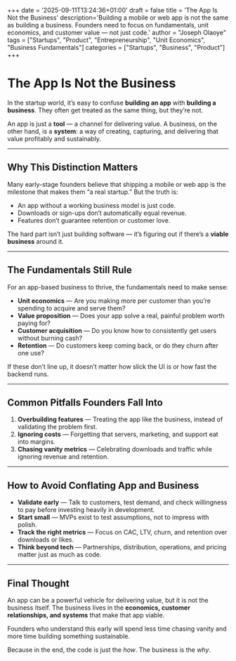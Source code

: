 +++
date = '2025-09-11T13:24:36+01:00'
draft = false
title = 'The App Is Not the Business'
description='Building a mobile or web app is not the same as building a business. Founders need to focus on fundamentals, unit economics, and customer value — not just code.'
author = "Joseph Olaoye"
tags = ["Startups", "Product", "Entrepreneurship", "Unit Economics", "Business Fundamentals"]
categories = ["Startups", "Business", "Product"]
+++


# The App Is Not the Business  

In the startup world, it’s easy to confuse **building an app** with **building a business**. They often get treated as the same thing, but they’re not.  

An app is just a **tool** — a channel for delivering value. A business, on the other hand, is a **system**: a way of creating, capturing, and delivering that value profitably and sustainably.  

---

## Why This Distinction Matters  

Many early-stage founders believe that shipping a mobile or web app is the milestone that makes them “a real startup.” But the truth is:  

- An app without a working business model is just code.  
- Downloads or sign-ups don’t automatically equal revenue.  
- Features don’t guarantee retention or customer love.  

The hard part isn’t just building software — it’s figuring out if there’s a **viable business** around it.  

---

## The Fundamentals Still Rule  

For an app-based business to thrive, the fundamentals need to make sense:  

- **Unit economics** — Are you making more per customer than you’re spending to acquire and serve them?  
- **Value proposition** — Does your app solve a real, painful problem worth paying for?  
- **Customer acquisition** — Do you know how to consistently get users without burning cash?  
- **Retention** — Do customers keep coming back, or do they churn after one use?  

If these don’t line up, it doesn’t matter how slick the UI is or how fast the backend runs.  

---

## Common Pitfalls Founders Fall Into  

1. **Overbuilding features** — Treating the app like the business, instead of validating the problem first.  
2. **Ignoring costs** — Forgetting that servers, marketing, and support eat into margins.  
3. **Chasing vanity metrics** — Celebrating downloads and traffic while ignoring revenue and retention.  

---

## How to Avoid Conflating App and Business  

- **Validate early** — Talk to customers, test demand, and check willingness to pay before investing heavily in development.  
- **Start small** — MVPs exist to test assumptions, not to impress with polish.  
- **Track the right metrics** — Focus on CAC, LTV, churn, and retention over downloads or likes.  
- **Think beyond tech** — Partnerships, distribution, operations, and pricing matter just as much as code.  

---

## Final Thought  

An app can be a powerful vehicle for delivering value, but it is not the business itself. The business lives in the **economics, customer relationships, and systems** that make that app viable.  

Founders who understand this early will spend less time chasing vanity and more time building something sustainable.  

Because in the end, the code is just the *how*. The business is the *why*.  
